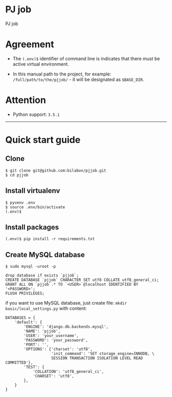 PJ job
======

PJ job


Agreement
=========

- The `(.env)$` identifier of command line is indicates that there must be active virtual environment.

- In this manual path to the project, for example: `/full/path/to/the/pjjob/` - it will be designated as `$BASE_DIR`.


Attention
=========

- Python support: `3.5.1`

-------

Quick start guide
=================

Clone
-----


    $ git clone git@github.com:bilabon/pjjob.git
    $ cd pjjob


Install virtualenv
------------------


    $ pyvenv .env
    $ source .env/bin/activate
    (.env)$


Install packages
----------------


    (.env)$ pip install -r requirements.txt


Create MySQL database
-----


    $ sudo mysql -uroot -p

    drop database if exists `pjjob`;
    CREATE DATABASE `pjjob` CHARACTER SET utf8 COLLATE utf8_general_ci;
    GRANT ALL ON `pjjob`.* TO `<USER>`@localhost IDENTIFIED BY '<PASSWORD>';
    FLUSH PRIVILEGES;


if you want to use MySQL database, just create file: `mkdir basic/local_settings.py` with content:


    DATABASES = {
        'default': {
            'ENGINE': 'django.db.backends.mysql',
            'NAME': 'pjjob',
            'USER': 'your_username',
            'PASSWORD': 'your_password',
            'PORT': '',
            'OPTIONS': {'charset': 'utf8',
                        'init_command': 'SET storage_engine=INNODB, \
                        SESSION TRANSACTION ISOLATION LEVEL READ COMMITTED'},
            'TEST': {
                'COLLATION': 'utf8_general_ci',
                'CHARSET': 'utf8',
            },
        }
    }
